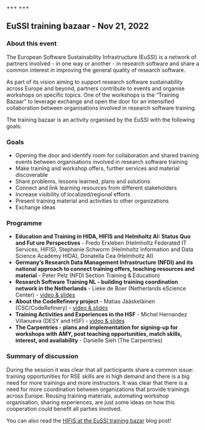+++
+++

## EuSSI training bazaar - Nov 21, 2022


### About this event

The European Software Sustainability Infrastructure (EuSSI) is a network of
partners involved - in one way or another - in research software and share a
common interest in improving the general quality of research software.

As part of its vision aiming to support research software sustainability
across Europe and beyond, partners contribute to events and organise workshops
on specific topics. One of the workshops is the “Training Bazaar” to leverage
exchange and open the door for an intensified collaboration between
organisations involved in research software training.

The training bazaar is an activity organised by the EuSSI with the following
goals:


### Goals

- Opening the door and identify room for collaboration and shared training events between organisations involved in research software training
- Make training and workshop offers, further services and material discoverable
- Share problems, lessons learned, plans and solutions
- Connect and link learning resources from different stakeholders
- Increase visibility of localized/regional efforts
- Present training material and activities to other organizations
- Exchange ideas


### Programme

- **Education and Training in HIDA, HIFIS and Helmholtz AI: Status Quo and Fut
ure Perspectives** - Fredo Erxleben (Helmholtz Federated IT Services, HIFIS), Stephanie Schworm (Helmholtz Information and Data Science Academy HIDA), Donatella Cea (Helmholtz AI)
- **Germany’s Research Data Management Infrastructure (NFDI) and its national approach to connect training offers, teaching resources and material** - Peter Pelz (NFDI Section Training & Education)
- **Research Software Training NL - building training coordination network in the Netherlands** - Lieke de Boer (Netherlands eScience Center) - [video & slides](https://doi.org/10.5446/60137)
- **About the CodeRefinery project** - Matias Jääskeläinen (CSC/CodeRefinery) - [video & slides](https://doi.org/10.5446/60140)
- **Training Activities and Experiences in the HSF** - Michel Hernandez Villanueva (DESY and HSF) - [video & slides](https://doi.org/10.5446/60138)
- **The Carpentries - plans and implementation for signing-up for workshops with AMY, post teaching opportunities, match skills, interest, and availability** - Danielle Sieh (The Carpentries)


### Summary of discussion

During the session it was clear that all participants share a common issue:
training opportunities for RSE skills are in high demand and there is a big
need for more trainings and more instructors. It was clear that there is a
need for more coordination between organizations that provide trainings across
Europe. Reusing training materials, automating workshop organisation, sharing
experiences, are just some ideas on how this cooperation could benefit all
parties involved.


You can also read the [HIFIS at the EuSSI training bazar](https://hifis.net/news/2022/11/30/HIFIS-at-EuSSI-training-bazar.html) blog post!
